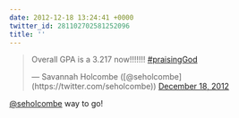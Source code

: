```yaml
---
date: 2012-12-18 13:24:41 +0000
twitter_id: 281102702581252096
title: ''
---
```


<blockquote class="twitter-tweet"><p lang="en" dir="ltr">Overall GPA is a 3.217 now!!!!!!! <a href="https://twitter.com/hashtag/praisingGod?src=hash&amp;ref_src=twsrc%5Etfw">#praisingGod</a></p>&mdash; Savannah Holcombe ([@seholcombe](https://twitter.com/seholcombe)) <a href="https://twitter.com/seholcombe/status/281085836483772417?ref_src=twsrc%5Etfw">December 18, 2012</a></blockquote>
<script async src="https://platform.twitter.com/widgets.js" charset="utf-8"></script>

[@seholcombe](https://twitter.com/seholcombe) way to go!
